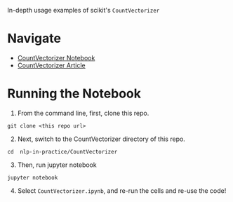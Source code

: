 In-depth usage examples of scikit's `CountVectorizer` 

# Navigate
- [CountVectorizer Notebook](CountVectorizer.ipynb)
- [CountVectorizer Article](https://kavita-ganesan.com/how-to-use-countvectorizer/#.XeqMhpNKhhE)

# Running the Notebook

1. From the command line, first, clone this repo.
```
git clone <this repo url>
```

2. Next, switch to the CountVectorizer directory of this repo.
```
cd  nlp-in-practice/CountVectorizer
```

3. Then, run jupyter notebook
```
jupyter notebook
```
4. Select `CountVectorizer.ipynb`, and re-run the cells and re-use the code!
